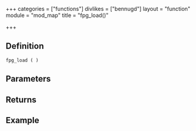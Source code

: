 +++
categories = ["functions"]
divlikes = ["bennugd"]
layout = "function"
module = "mod_map"
title = "fpg_load()"

+++

## Definition

    fpg_load ( )

## Parameters

## Returns

## Example
